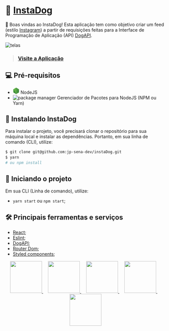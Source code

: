 # :dog: [InstaDog](https://insta-dog.vercel.app/)

:wave: Boas vindas ao InstaDog! Esta aplicação tem como objetivo criar um feed (estilo [Instagram](https://www.instagram.com/)) a partir de requisições feitas para a Interface de Programação de Aplicação (API) [DogAPI](https://dog.ceo/dog-api/).

![telas](https://user-images.githubusercontent.com/85967112/207317084-64a59efa-2b26-4fe9-83a5-ffb0b13ba082.png)
>### [Visite a Aplicação](https://insta-dog.vercel.app/)

## :computer: Pré-requisitos

- <img src="https://raw.githubusercontent.com/devicons/devicon/master/icons/nodejs/nodejs-original.svg" alt="nodejs" width="20" height="20"/> NodeJS
- <img src="https://raw.githubusercontent.com/gurayyarar/NodeJsPackageManager/master/images/app.png" alt="package manager" width="20" height="20"/> Gerenciador de Pacotes para NodeJS (NPM ou Yarn)

## :page_facing_up: Instalando InstaDog
Para instalar o projeto, você precisará clonar o repositório para sua máquina local e instalar as dependências. Portanto, em sua linha de comando (CLI), utilize:
```bash
$ git clone git@github.com:jp-sena-dev/instaDog.git
$ yarn
# ou npm install
```

## :rocket: Iniciando o projeto
Em sua CLI (Linha de comando), utilize:
- `yarn start` ou `npm start`;

## :hammer_and_wrench: Principais ferramentas e serviços
- [React](https://pt-br.reactjs.org/);
- [Eslint](https://eslint.org/);
- [DogAPI](https://dog.ceo/dog-api/);
- [Router Dom](https://reactrouter.com/en/main);
- [Styled components](https://styled-components.com/);

<div align="center">
  <a href="https://pt-br.reactjs.org/">
    <img height="100" width="100" src="https://cdn.jsdelivr.net/gh/devicons/devicon/icons/react/react-original.svg"/> 
  </a>
  &nbsp;&nbsp;&nbsp;
  <a href="https://eslint.org/">
    <img height="100" width="100" src="https://cdn.jsdelivr.net/gh/devicons/devicon/icons/eslint/eslint-original.svg" />
  </a>
  &nbsp;&nbsp;&nbsp;
  <a href="https://dog.ceo/dog-api/">
    <img height="100" width="100" src="https://dog.ceo/img/dog-api-logo.svg" />
  </a>
  &nbsp;&nbsp;&nbsp;
  <a href="https://reactrouter.com/en/main">
    <img height="100" width="100" src="https://seekicon.com/free-icon-download/react-router_1.svg" />
  </a>
  &nbsp;&nbsp;&nbsp;
  <a href="https://styled-components.com/">
    <img height="100" width="100" src="https://raw.githubusercontent.com/styled-components/brand/master/styled-components.png" />
  </a>
</div>
